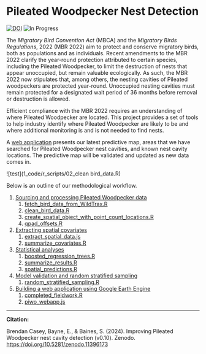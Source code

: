 
# Pileated Woodpecker Nest Detection


[![DOI](https://zenodo.org/badge/648137985.svg)](https://zenodo.org/doi/10.5281/zenodo.11396172) ![In Progress](https://img.shields.io/badge/Status-In%20Progress-yellow)

The _Migratory Bird Convention Act_ (MBCA) and the _Migratory Birds Regulations_, 2022 (MBR 2022) aim to protect and conserve migratory birds, both as populations and as individuals. Recent amendments to the MBR 2022 clarify the year-round protection attributed to certain species, including the Pileated Woodpecker, to limit the destruction of nests that appear unoccupied, but remain valuable ecologically. As such, the MBR 2022 now stipulates that, among others, the nesting cavities of Pileated woodpeckers are protected year-round. Unoccupied nesting cavities must remain protected for a designated wait period of 36 months before removal or destruction is allowed. 

Efficient compliance with the MBR 2022 requires an understanding of where Pileated Woodpecker are located. This project provides a set of tools to help industry identify where Pileated Woodpecker are likely to be and where additional monitoring is and is not needed to find nests.

A [web application](https://ee-bgcasey-piwomodels.projects.earthengine.app/view/pileatedwoodpecker) presents our latest predictive map, areas that we have searched for Pileated Woodpecker nest cavities, and known nest cavity locations. The predictive map will be validated and updated as new data comes in.

![test](1_code/r_scripts/02_clean bird_data.R)

Below is an outline of our methodological workflow. 

1. [Sourcing and processing Pileated Woodpecker data](documentation/piwo_data.md)
   1. [fetch_bird_data_from_WildTrax.R](1_code/r_scripts/fetch_bird_data_from_WildTrax.R)
   2. [clean_bird_data.R](1_code/r_scripts/clean_bird_data.R)
   3. [create_spatial_object_with_point_count_locations.R](1_code/r_scripts/create_spatial_object_with_point_count_locations.R)
   4. [qpad_offsets.R](1_code/r_scripts/qpad_offsets.R)
2. [Extracting spatial covariates](documentation/spatial_covariates.md)
   1. [extract_spatial_data.js](1_code/GEE/extract_spatial_data.js)
   2. [summarize_covariates.R](1_code/r_scripts/summarize_covariates.R)
3. [Statistical analyses](documentation/statistical_analyses.md)
   1. [boosted_regression_trees.R](1_code/r_scripts/boosted_regression_trees.R)
   2. [summarize_results.R](1_code/r_scripts/summarize_results.R)
   3. [spatial_predictions.R](1_code/r_scripts/spatial_predictions.R)
4. [Model validation and random stratified sampling](documentation/random_stratified_sampling.md)
   1. [random_stratified_sampling.R](1_code/r_scripts/random_stratified_sampling.R)
5. [Building a web application using Google Earth Engine](documentation/gee_web_application.md)
   1. [completed_fieldwork.R](1_code/r_scripts/completed_fieldwork.R)
   2. [piwo_webapp.js](1_code/GEE/piwo_webapp.js)



----
**Citation:**

Brendan Casey, Bayne, E., & Baines, S. (2024). Improving Pileated Woodpecker nest cavity detection (v0.10). Zenodo. https://doi.org/10.5281/zenodo.11396173
